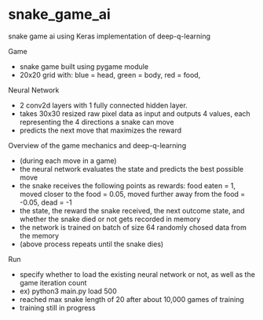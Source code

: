 # snake_game_ai
snake game ai using Keras implementation of deep-q-learning

Game
  - snake game built using pygame module
  - 20x20 grid with: blue = head,
                     green = body,
                     red = food,

Neural Network
  - 2 conv2d layers with 1 fully connected hidden layer.
  - takes 30x30 resized raw pixel data as input and outputs 4 values, each representing the 4 directions a snake can move
  - predicts the next move that maximizes the reward 
  
Overview of the game mechanics and deep-q-learning
 - (during each move in a game)
  - the neural network evaluates the state and predicts the best possible move
  - the snake receives the following points as rewards: food eaten = 1,
                                                        moved closer to the food = 0.05,
                                                        moved further away from the food = -0.05,
                                                        dead = -1                                                     
  - the state, the reward the snake received, the next outcome state, and whether the snake died or not gets recorded in memory
  - the network is trained on batch of size 64 randomly chosed data from the memory 
 - (above process repeats until the snake dies)
   
Run
  - specify whether to load the existing neural network or not, as well as the game iteration count
  - ex) python3 main.py load 500
  - reached max snake length of 20 after about 10,000 games of training
  - training still in progress
